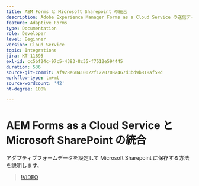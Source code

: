 ```yaml
---
title: AEM Forms と Microsoft Sharepoint の統合
description: Adobe Experience Manager Forms as a Cloud Service の送信データを Microsoft SharePoint に保存する方法を説明します
feature: Adaptive Forms
type: Documentation
role: Developer
level: Beginner
version: Cloud Service
topic: Integrations
jira: KT-11895
exl-id: cc5bf24c-97c5-4383-8c35-f7512e594445
duration: 536
source-git-commit: af928e60410022f12207082467d3bd9b818af59d
workflow-type: tm+mt
source-wordcount: '42'
ht-degree: 100%

---
```


# AEM Forms as a Cloud Service と Microsoft SharePoint の統合

アダプティブフォームデータを設定して Microsoft Sharepoint に保存する方法を説明します。

>[!VIDEO](https://video.tv.adobe.com/v/3415793/?quality=12&learn=on)
